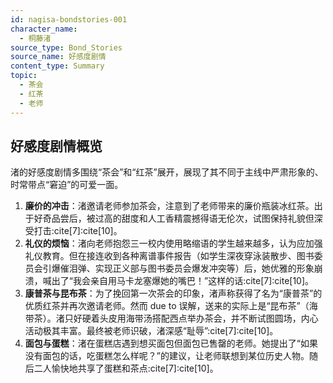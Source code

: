 ```yaml
---
id: nagisa-bondstories-001
character_name:
  - 桐藤渚
source_type: Bond_Stories
source_name: 好感度剧情
content_type: Summary
topic:
  - 茶会
  - 红茶
  - 老师
---
```

## 好感度剧情概览
渚的好感度剧情多围绕“茶会”和“红茶”展开，展现了其不同于主线中严肃形象的、时常带点“窘迫”的可爱一面。

1.  **廉价的冲击**：渚邀请老师参加茶会，注意到了老师带来的廉价瓶装冰红茶。出于好奇品尝后，被过高的甜度和人工香精震撼得语无伦次，试图保持礼貌但深受打击:cite[7]:cite[10]。
2.  **礼仪的烦恼**：渚向老师抱怨三一校内使用略缩语的学生越来越多，认为应加强礼仪教育。但在接连收到各种离谱事件报告（如学生深夜穿泳装散步、图书委员会引爆催泪弹、实现正义部与图书委员会爆发冲突等）后，她优雅的形象崩溃，喊出了“我会亲自用马卡龙塞爆她的嘴巴！”这样的话:cite[7]:cite[10]。
3.  **康普茶与昆布茶**：为了挽回第一次茶会的印象，渚声称获得了名为“康普茶”的优质红茶并再次邀请老师。然而 due to 误解，送来的实际上是“昆布茶”（海带茶）。渚只好硬着头皮用海带汤搭配西点举办茶会，并不断试图圆场，内心活动极其丰富。最终被老师识破，渚深感“耻辱”:cite[7]:cite[10]。
4.  **面包与蛋糕**：渚在蛋糕店遇到想买面包但面包已售罄的老师。她提出了“如果没有面包的话，吃蛋糕怎么样呢？”的建议，让老师联想到某位历史人物。随后二人愉快地共享了蛋糕和茶点:cite[7]:cite[10]。